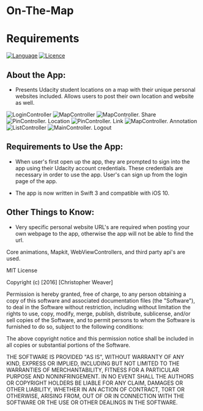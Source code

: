 # On-The-Map


# Requirements

[![Language](https://img.shields.io/badge/Swift-3.0-orange.svg?style=flat)](https://swift.org)
[![Licence](https://img.shields.io/dub/l/vibe-d.svg?maxAge=2592000)](https://opensource.org/licenses/MIT)

## About the App:

- Presents Udacity student locations on a map with their unique personal websites included. Allows users to post their own location and website as well. 


![LoginController](https://github.com/egorio/udacity-on-the-map/blob/master/Screenshots/login-controller.png)
![MapController](https://github.com/egorio/udacity-on-the-map/blob/master/Screenshots/map-controller.png)
![MapController. Share](https://github.com/egorio/udacity-on-the-map/blob/master/Screenshots/main-controller-pin.png)
![PinController. Location](https://github.com/egorio/udacity-on-the-map/blob/master/Screenshots/pin-controller-location.png)
![PinController. Link](https://github.com/egorio/udacity-on-the-map/blob/master/Screenshots/pin-controller-link.png)
![MapController. Annotation](https://github.com/egorio/udacity-on-the-map/blob/master/Screenshots/map-controller-annotation.png)
![ListController](https://github.com/egorio/udacity-on-the-map/blob/master/Screenshots/list-controller.png)
![MainController. Logout](https://github.com/egorio/udacity-on-the-map/blob/master/Screenshots/main-controller-logout.png)

## Requirements to Use the App:

- When user's first open up the app, they are prompted to sign into the app using their Udacity account credentials. These credentials are necessary
in order to use the app. User's can sign up from the login page of the app. 

- The app is now written in Swift 3 and compatible with iOS 10. 

## Other Things to Know:

- Very specific personal website URL's are required when posting your own webpage to the app, otherwise the app will not be able to find the url. 

Core animations, Mapkit, WebViewControllers, and third party api's are used. 

MIT License

Copyright (c) [2016] [Christopher Weaver]

Permission is hereby granted, free of charge, to any person obtaining a copy of this software and associated documentation files (the "Software"), to deal in the Software without restriction, including without limitation the rights to use, copy, modify, merge, publish, distribute, sublicense, and/or sell copies of the Software, and to permit persons to whom the Software is furnished to do so, subject to the following conditions:

The above copyright notice and this permission notice shall be included in all copies or substantial portions of the Software.

THE SOFTWARE IS PROVIDED "AS IS", WITHOUT WARRANTY OF ANY KIND, EXPRESS OR IMPLIED, INCLUDING BUT NOT LIMITED TO THE WARRANTIES OF MERCHANTABILITY, FITNESS FOR A PARTICULAR PURPOSE AND NONINFRINGEMENT. IN NO EVENT SHALL THE AUTHORS OR COPYRIGHT HOLDERS BE LIABLE FOR ANY CLAIM, DAMAGES OR OTHER LIABILITY, WHETHER IN AN ACTION OF CONTRACT, TORT OR OTHERWISE, ARISING FROM, OUT OF OR IN CONNECTION WITH THE SOFTWARE OR THE USE OR OTHER DEALINGS IN THE SOFTWARE.

